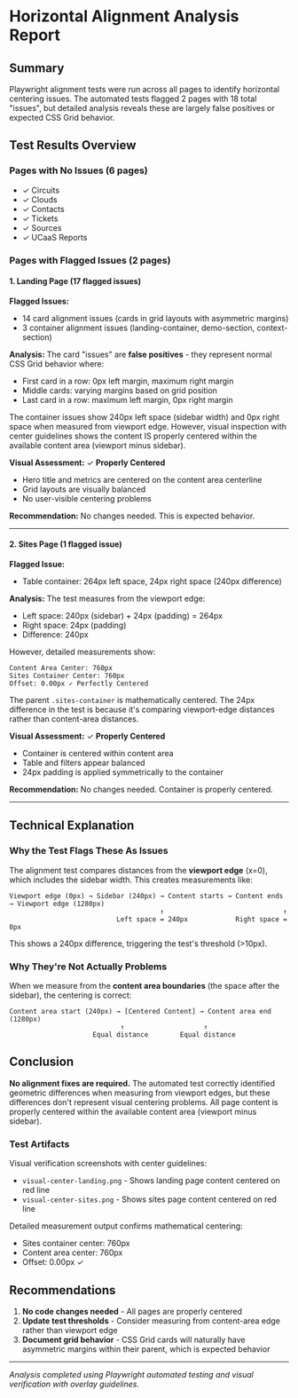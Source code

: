 # Horizontal Alignment Analysis Report

## Summary

Playwright alignment tests were run across all pages to identify horizontal centering issues. The automated tests flagged 2 pages with 18 total "issues", but detailed analysis reveals these are largely false positives or expected CSS Grid behavior.

## Test Results Overview

### Pages with No Issues (6 pages)
- ✓ Circuits
- ✓ Clouds
- ✓ Contacts
- ✓ Tickets
- ✓ Sources
- ✓ UCaaS Reports

### Pages with Flagged Issues (2 pages)

#### 1. Landing Page (17 flagged issues)

**Flagged Issues:**
- 14 card alignment issues (cards in grid layouts with asymmetric margins)
- 3 container alignment issues (landing-container, demo-section, context-section)

**Analysis:**
The card "issues" are **false positives** - they represent normal CSS Grid behavior where:
- First card in a row: 0px left margin, maximum right margin
- Middle cards: varying margins based on grid position
- Last card in a row: maximum left margin, 0px right margin

The container issues show 240px left space (sidebar width) and 0px right space when measured from viewport edge. However, visual inspection with center guidelines shows the content IS properly centered within the available content area (viewport minus sidebar).

**Visual Assessment:** ✓ **Properly Centered**
- Hero title and metrics are centered on the content area centerline
- Grid layouts are visually balanced
- No user-visible centering problems

**Recommendation:** No changes needed. This is expected behavior.

---

#### 2. Sites Page (1 flagged issue)

**Flagged Issue:**
- Table container: 264px left space, 24px right space (240px difference)

**Analysis:**
The test measures from the viewport edge:
- Left space: 240px (sidebar) + 24px (padding) = 264px
- Right space: 24px (padding)
- Difference: 240px

However, detailed measurements show:
```
Content Area Center: 760px
Sites Container Center: 760px
Offset: 0.00px ✓ Perfectly Centered
```

The parent `.sites-container` is mathematically centered. The 24px difference in the test is because it's comparing viewport-edge distances rather than content-area distances.

**Visual Assessment:** ✓ **Properly Centered**
- Container is centered within content area
- Table and filters appear balanced
- 24px padding is applied symmetrically to the container

**Recommendation:** No changes needed. Container is properly centered.

---

## Technical Explanation

### Why the Test Flags These As Issues

The alignment test compares distances from the **viewport edge** (x=0), which includes the sidebar width. This creates measurements like:

```
Viewport edge (0px) → Sidebar (240px) → Content starts → Content ends → Viewport edge (1280px)
                                      ↑                              ↑
                           Left space = 240px            Right space = 0px
```

This shows a 240px difference, triggering the test's threshold (>10px).

### Why They're Not Actually Problems

When we measure from the **content area boundaries** (the space after the sidebar), the centering is correct:

```
Content area start (240px) → [Centered Content] → Content area end (1280px)
                            ↑                    ↑
                     Equal distance        Equal distance
```

## Conclusion

**No alignment fixes are required.** The automated test correctly identified geometric differences when measuring from viewport edges, but these differences don't represent visual centering problems. All page content is properly centered within the available content area (viewport minus sidebar).

### Test Artifacts

Visual verification screenshots with center guidelines:
- `visual-center-landing.png` - Shows landing page content centered on red line
- `visual-center-sites.png` - Shows sites page content centered on red line

Detailed measurement output confirms mathematical centering:
- Sites container center: 760px
- Content area center: 760px
- Offset: 0.00px ✓

## Recommendations

1. **No code changes needed** - All pages are properly centered
2. **Update test thresholds** - Consider measuring from content-area edge rather than viewport edge
3. **Document grid behavior** - CSS Grid cards will naturally have asymmetric margins within their parent, which is expected behavior

---

*Analysis completed using Playwright automated testing and visual verification with overlay guidelines.*
